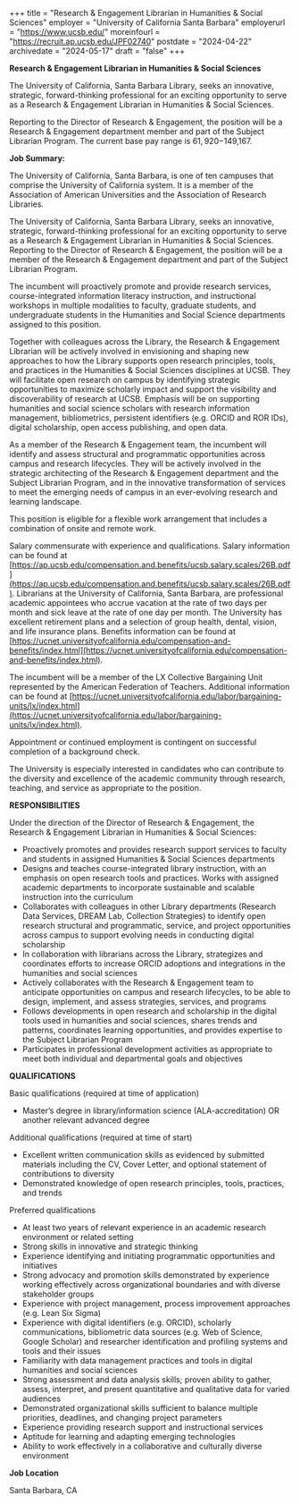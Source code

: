 +++
title = "Research & Engagement Librarian in Humanities & Social Sciences"
employer = "University of California Santa Barbara"
employerurl = "https://www.ucsb.edu/"
moreinfourl = "https://recruit.ap.ucsb.edu/JPF02740"
postdate = "2024-04-22"
archivedate = "2024-05-17"
draft = "false"
+++

**Research & Engagement Librarian in Humanities & Social Sciences**

The University of California, Santa Barbara Library, seeks an innovative, strategic, forward-thinking professional for an exciting opportunity to serve as a Research & Engagement Librarian in Humanities & Social Sciences.

Reporting to the Director of Research & Engagement, the position will be a Research & Engagement department member and part of the Subject Librarian Program. The current base pay range is $61,920-$149,167.

**Job Summary:**

The University of California, Santa Barbara, is one of ten campuses that comprise the University of California system. It is a member of the Association of American Universities and the Association of Research Libraries.

The University of California, Santa Barbara Library, seeks an innovative, strategic, forward-thinking professional for an exciting opportunity to serve as a Research & Engagement Librarian in Humanities & Social Sciences. Reporting to the Director of Research & Engagement, the position will be a member of the Research & Engagement department and part of the Subject Librarian Program.

The incumbent will proactively promote and provide research services, course-integrated information literacy instruction, and instructional workshops in multiple modalities to faculty, graduate students, and undergraduate students in the Humanities and Social Science departments assigned to this position.

Together with colleagues across the Library, the Research & Engagement Librarian will be actively involved in envisioning and shaping new approaches to how the Library supports open research principles, tools, and practices in the Humanities & Social Sciences disciplines at UCSB. They will facilitate open research on campus by identifying strategic opportunities to maximize scholarly impact and support the visibility and discoverability of research at UCSB. Emphasis will be on supporting humanities and social science scholars with research information management, bibliometrics, persistent identifiers (e.g. ORCID and ROR IDs), digital scholarship, open access publishing, and open data.

As a member of the Research & Engagement team, the incumbent will identify and assess structural and programmatic opportunities across campus and research lifecycles. They will be actively involved in the strategic architecting of the Research & Engagement department and the Subject Librarian Program, and in the innovative transformation of services to meet the emerging needs of campus in an ever-evolving research and learning landscape.

This position is eligible for a flexible work arrangement that includes a combination of onsite and remote work.

Salary commensurate with experience and qualifications. Salary information can be found at [https://ap.ucsb.edu/compensation.and.benefits/ucsb.salary.scales/26B.pdf](https://ap.ucsb.edu/compensation.and.benefits/ucsb.salary.scales/26B.pdf). Librarians at the University of California, Santa Barbara, are professional academic appointees who accrue vacation at the rate of two days per month and sick leave at the rate of one day per month. The University has excellent retirement plans and a selection of group health, dental, vision, and life insurance plans. Benefits information can be found at
[https://ucnet.universityofcalifornia.edu/compensation-and-benefits/index.html](https://ucnet.universityofcalifornia.edu/compensation-and-benefits/index.html).

The incumbent will be a member of the LX Collective Bargaining Unit represented by the American Federation of Teachers. Additional information can be found at [https://ucnet.universityofcalifornia.edu/labor/bargaining-units/lx/index.html](https://ucnet.universityofcalifornia.edu/labor/bargaining-units/lx/index.html).

Appointment or continued employment is contingent on successful completion of a background check.

The University is especially interested in candidates who can contribute to the diversity and excellence of the academic community through research, teaching, and service as appropriate to the position.

**RESPONSIBILITIES**

Under the direction of the Director of Research & Engagement, the Research & Engagement Librarian in Humanities & Social Sciences:

- Proactively promotes and provides research support services to faculty and students in assigned Humanities & Social Sciences departments
- Designs and teaches course-integrated library instruction, with an emphasis on open research tools and practices. Works with assigned academic departments to incorporate sustainable and scalable instruction into the curriculum
- Collaborates with colleagues in other Library departments (Research Data Services, DREAM Lab, Collection Strategies) to identify open research structural and programmatic, service, and project opportunities across campus to support evolving needs in conducting digital scholarship
- In collaboration with librarians across the Library, strategizes and coordinates efforts to increase ORCID adoptions and integrations in the humanities and social sciences
- Actively collaborates with the Research & Engagement team to anticipate opportunities on campus and research lifecycles, to be able to design, implement, and assess strategies, services, and programs
- Follows developments in open research and scholarship in the digital tools used in humanities and social sciences, shares trends and patterns, coordinates learning opportunities, and provides expertise to the Subject Librarian Program
- Participates in professional development activities as appropriate to meet both individual and departmental goals and objectives

**QUALIFICATIONS**

Basic qualifications (required at time of application)

- Master’s degree in library/information science (ALA-accreditation) OR another relevant advanced degree

Additional qualifications (required at time of start)

- Excellent written communication skills as evidenced by submitted materials including the CV, Cover Letter, and optional statement of contributions to diversity
- Demonstrated knowledge of open research principles, tools, practices, and trends

Preferred qualifications

- At least two years of relevant experience in an academic research environment or related setting
- Strong skills in innovative and strategic thinking
- Experience identifying and initiating programmatic opportunities and initiatives
- Strong advocacy and promotion skills demonstrated by experience working effectively across organizational boundaries and with diverse stakeholder groups
- Experience with project management, process improvement approaches (e.g. Lean Six Sigma)
- Experience with digital identifiers (e.g. ORCID), scholarly communications, bibliometric data sources (e.g. Web of Science, Google Scholar) and researcher identification and profiling systems and tools and their issues
- Familiarity with data management practices and tools in digital humanities and social sciences
- Strong assessment and data analysis skills; proven ability to gather, assess, interpret, and present quantitative and qualitative data for varied audiences
- Demonstrated organizational skills sufficient to balance multiple priorities, deadlines, and changing project parameters
- Experience providing research support and instructional services
- Aptitude for learning and adapting emerging technologies
- Ability to work effectively in a collaborative and culturally diverse environment

**Job Location**

Santa Barbara, CA
